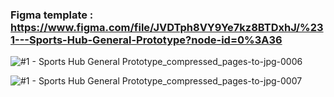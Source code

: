 ### Figma template : https://www.figma.com/file/JVDTph8VY9Ye7kz8BTDxhJ/%231---Sports-Hub-General-Prototype?node-id=0%3A36
![#1 - Sports Hub General Prototype_compressed_pages-to-jpg-0006](https://user-images.githubusercontent.com/80795967/127199208-60e12944-98fe-4b81-95b7-c83e0c6dcf9f.jpg)

![#1 - Sports Hub General Prototype_compressed_pages-to-jpg-0007](https://user-images.githubusercontent.com/80795967/127199427-effaf3a0-b1dd-42de-915b-e24cd0ecabf8.jpg)



